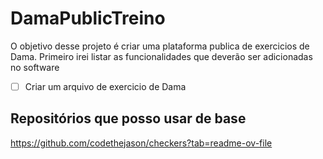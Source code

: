 # DamaPublicTreino
O objetivo desse projeto é criar uma plataforma publica de exercicios de Dama.
Primeiro irei listar as funcionalidades que deverão ser adicionadas no software
- [ ] Criar um arquivo de exercicio de Dama

## Repositórios que posso usar de base
https://github.com/codethejason/checkers?tab=readme-ov-file
